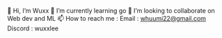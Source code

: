  👋 Hi, I’m Wuxx
 🌱 I’m currently learning go
 💞️ I’m looking to collaborate on Web dev and ML
 📫 How to reach me : 
                      Email : whuumi22@gmail.com
                      Discord : wuxxlee
